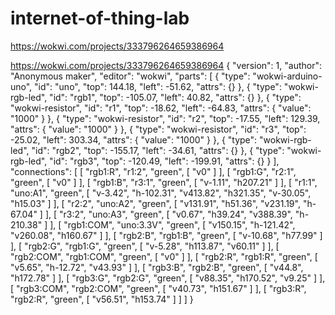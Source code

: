 # internet-of-thing-lab

https://wokwi.com/projects/333796264659386964










































https://wokwi.com/projects/333796264659386964    {
  "version": 1,
  "author": "Anonymous maker",
  "editor": "wokwi",
  "parts": [
    { "type": "wokwi-arduino-uno", "id": "uno", "top": 144.18, "left": -51.62, "attrs": {} },
    { "type": "wokwi-rgb-led", "id": "rgb1", "top": -105.07, "left": 40.82, "attrs": {} },
    {
      "type": "wokwi-resistor",
      "id": "r1",
      "top": -18.62,
      "left": -64.83,
      "attrs": { "value": "1000" }
    },
    {
      "type": "wokwi-resistor",
      "id": "r2",
      "top": -17.55,
      "left": 129.39,
      "attrs": { "value": "1000" }
    },
    {
      "type": "wokwi-resistor",
      "id": "r3",
      "top": -25.02,
      "left": 303.34,
      "attrs": { "value": "1000" }
    },
    { "type": "wokwi-rgb-led", "id": "rgb2", "top": -155.17, "left": -34.61, "attrs": {} },
    { "type": "wokwi-rgb-led", "id": "rgb3", "top": -120.49, "left": -199.91, "attrs": {} }
  ],
  "connections": [
    [ "rgb1:R", "r1:2", "green", [ "v0" ] ],
    [ "rgb1:G", "r2:1", "green", [ "v0" ] ],
    [ "rgb1:B", "r3:1", "green", [ "v-1.11", "h207.21" ] ],
    [
      "r1:1",
      "uno:A1",
      "green",
      [ "v-3.42", "h-102.31", "v413.82", "h321.35", "v-30.05", "h15.03" ]
    ],
    [ "r2:2", "uno:A2", "green", [ "v131.91", "h51.36", "v231.19", "h-67.04" ] ],
    [ "r3:2", "uno:A3", "green", [ "v0.67", "h39.24", "v388.39", "h-210.38" ] ],
    [ "rgb1:COM", "uno:3.3V", "green", [ "v150.15", "h-121.42", "v260.08", "h160.67" ] ],
    [ "rgb2:B", "rgb1:B", "green", [ "v-10.68", "h77.99" ] ],
    [ "rgb2:G", "rgb1:G", "green", [ "v-5.28", "h113.87", "v60.11" ] ],
    [ "rgb2:COM", "rgb1:COM", "green", [ "v0" ] ],
    [ "rgb2:R", "rgb1:R", "green", [ "v5.65", "h-12.72", "v43.93" ] ],
    [ "rgb3:B", "rgb2:B", "green", [ "v44.8", "h172.78" ] ],
    [ "rgb3:G", "rgb2:G", "green", [ "v88.35", "h170.52", "v9.25" ] ],
    [ "rgb3:COM", "rgb2:COM", "green", [ "v40.73", "h151.67" ] ],
    [ "rgb3:R", "rgb2:R", "green", [ "v56.51", "h153.74" ] ]
  ]
}
